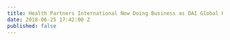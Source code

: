 ```yaml
---
title: Health Partners International Now Doing Business as DAI Global Health
date: 2018-06-25 17:42:00 Z
published: false
---
```


